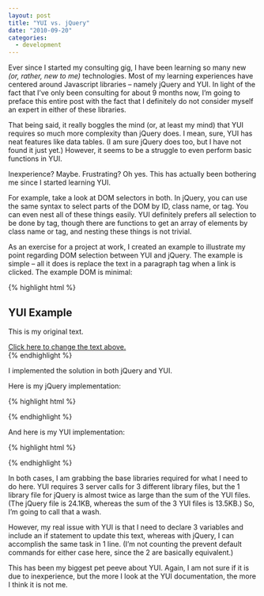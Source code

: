 ```yaml
---
layout: post
title: "YUI vs. jQuery"
date: "2010-09-20"
categories:
  - development
---
```


Ever since I started my consulting gig, I have been learning so many new _(or, rather, new to me)_ technologies.  Most of my learning experiences have centered around Javascript libraries – namely jQuery and YUI.  In light of the fact that I’ve only been consulting for about 9 months now, I’m going to preface this entire post with the fact that I definitely do not consider myself an expert in either of these libraries.

That being said, it really boggles the mind (or, at least my mind) that YUI requires so much more complexity than jQuery does.  I mean, sure, YUI has neat features like data tables.  (I am sure jQuery does too, but I have not found it just yet.) However, it seems to be a struggle to even perform basic functions in YUI.

Inexperience?  Maybe.  Frustrating?  Oh yes.  This has actually been bothering me since I started learning YUI.

For example, take a look at DOM selectors in both.  In jQuery, you can use the same syntax to select parts of the DOM by ID, class name, or tag.  You can even nest all of these things easily.  YUI definitely prefers all selection to be done by tag, though there are functions to get an array of elements by class name or tag, and nesting these things is not trivial.

As an exercise for a project at work, I created an example to illustrate my point regarding DOM selection between YUI and jQuery.  The example is simple – all it does is replace the text in a paragraph tag when a link is clicked.   The example DOM is minimal:

{% highlight html %}
<div id="block" class="container-block">
  <h2>YUI Example</h2>
  <p>This is my original text.</p>
  <a href="<a>#</a>">Click here to change the text above.</a>
</div>
{% endhighlight %}

I implemented the solution in both jQuery and YUI.

Here is my jQuery implementation:

{% highlight html %}
<script src="/js/jQuery.min.js"></script>

<script type="text/javascript">
  $("#jQuery-block a").click(function(e) {
  e.preventDefault();
       $("#jQuery-block p").html("This text was updated via jQuery.");
  });
</script>
{% endhighlight %}

And here is my YUI implementation:

{% highlight html %}
<script src="/yui/yahoo-min.js"></script>
<script src="/yui/dom-min.js"></script>
<script src="/yui/event-min.js" ></script>

<script type="text/javascript">
  var block = YAHOO.util.Dom.get("yui-block");
  var para = block.getElementsByTagName("p");
  var link = block.getElementsByTagName("a");

  if (link) {
    YAHOO.util.Event.addListener(link, "click", function(e) {
    YAHOO.util.Event.preventDefault(e);
      if (para) { para[0].innerHTML = "This text was updated via YUI."; }
    });
  }
</script>
{% endhighlight %}

In both cases, I am grabbing the base libraries required for what I need to do here.  YUI requires 3 server calls for 3 different library files, but the 1 library file for jQuery is almost twice as large than the sum of the YUI files.  (The jQuery file is 24.1KB, whereas the sum of the 3 YUI files is 13.5KB.) So, I’m going to call that a wash.

However, my real issue with YUI is that I need to declare 3 variables and include an if statement to update this text, whereas with jQuery, I can accomplish the same task in 1 line.  (I’m not counting the prevent default commands for either case here, since the 2 are basically equivalent.)

This has been my biggest pet peeve about YUI.  Again, I am not sure if it is due to inexperience, but the more I look at the YUI documentation, the more I think it is not me.
